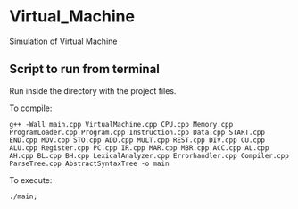 # Virtual_Machine

Simulation of Virtual Machine

## Script to run from terminal

Run inside the directory with the project files.

To compile:

```
g++ -Wall main.cpp VirtualMachine.cpp CPU.cpp Memory.cpp ProgramLoader.cpp Program.cpp Instruction.cpp Data.cpp START.cpp END.cpp MOV.cpp STO.cpp ADD.cpp MULT.cpp REST.cpp DIV.cpp CU.cpp ALU.cpp Register.cpp PC.cpp IR.cpp MAR.cpp MBR.cpp ACC.cpp AL.cpp AH.cpp BL.cpp BH.cpp LexicalAnalyzer.cpp Errorhandler.cpp Compiler.cpp ParseTree.cpp AbstractSyntaxTree -o main
```
To execute:

```
./main;
```
